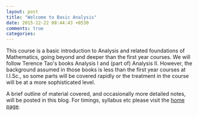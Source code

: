 ```yaml
---
layout: post
title: "Welcome to Basic Analysis"
date: 2015-12-22 08:44:43 +0530
comments: true
categories:
---
```


This course is a basic introduction to Analysis and related foundations of Mathematics, going beyond and deeper than the first year courses. We will follow Terence Tao's books Analysis I and (part of) Analysis II. However, the background assumed in those books is less than the first year courses at I.I.Sc., so some parts will be covered rapidly or the treatment in the course will be at a more sophisticated level.

A brief outline of material covered, and occasionally more detailed notes, will be posted in this blog.
For timings, syllabus etc please visit the [home page](./home).
